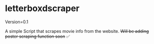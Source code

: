 # letterboxdscraper
Version=0.1

A simple Script that scrapes movie info from the website.
~~Will be adding poster scraping function soon~~ ✅
